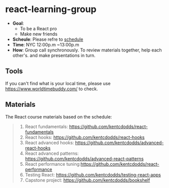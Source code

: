 # react-learning-group

- **Goal**: 
    - To be a React pro
    - Make new friends
- **Scheule**: Please refre to [schedule](Schedule.md)
- **Time**: NYC 12:00p.m ~13:00p.m
- **How**: Group call synchronously. To review materials together, help each other's. and make presentations in turn.

## Tools

If you can't find what is your local time, please use  https://www.worldtimebuddy.com/ to check.

## Materials

The React course materials based on the schedule:

>1. React fundamentals: https://github.com/kentcdodds/react-fundamentals
>2. React hooks: https://github.com/kentcdodds/react-hooks
>3. React advanced hooks: https://github.com/kentcdodds/advanced-react-hooks
>4. React advanced patterns: https://github.com/kentcdodds/advanced-react-patterns 
>5. React performance tuning:https://github.com/kentcdodds/react-performance
>6. Testing React: https://github.com/kentcdodds/testing-react-apps
>7. Capstone project: https://github.com/kentcdodds/bookshelf
